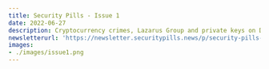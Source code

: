 ```yaml
---
title: Security Pills - Issue 1
date: 2022-06-27
description: Cryptocurrency crimes, Lazarus Group and private keys on Docker Hub
newsletterurl: 'https://newsletter.securitypills.news/p/security-pills-issue-1-b333'
images: 
- ./images/issue1.png
--- 
```


